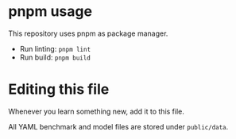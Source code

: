 # pnpm usage

This repository uses pnpm as package manager.

* Run linting: `pnpm lint`
* Run build: `pnpm build`

# Editing this file

Whenever you learn something new, add it to this file.

All YAML benchmark and model files are stored under `public/data`.
